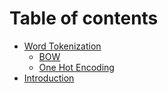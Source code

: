 # Table of contents

* [Word Tokenization](README.md)
  * [BOW](Embeddings/bow.md)
  * [One Hot Encoding](Embeddings/one-hot-encoding.md)
* [Introduction](Introduction/README.md)
